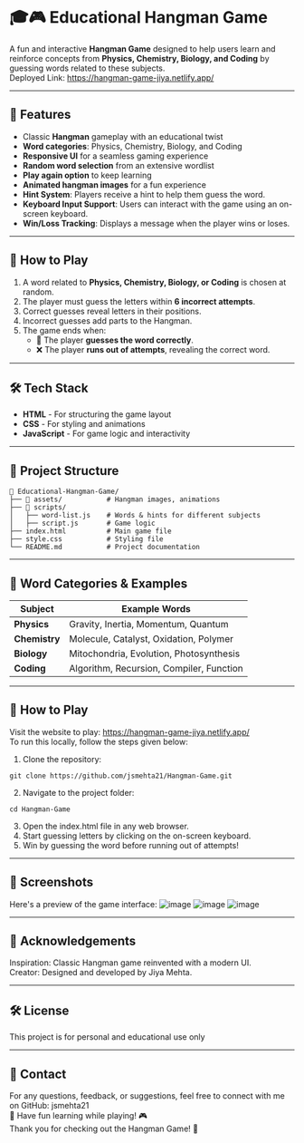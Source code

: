 # 🎓🎮 Educational Hangman Game
A fun and interactive **Hangman Game** designed to help users learn and reinforce concepts from **Physics, Chemistry, Biology, and Coding** by guessing words related to these subjects. <br>
Deployed Link: https://hangman-game-jiya.netlify.app/

---

## 🚀 Features
- Classic **Hangman** gameplay with an educational twist
- **Word categories**: Physics, Chemistry, Biology, and Coding
- **Responsive UI** for a seamless gaming experience
- **Random word selection** from an extensive wordlist
- **Play again option** to keep learning
- **Animated hangman images** for a fun experience
- **Hint System**: Players receive a hint to help them guess the word.
- **Keyboard Input Support**: Users can interact with the game using an on-screen keyboard.
- **Win/Loss Tracking**: Displays a message when the player wins or loses.

---

## 📌 How to Play
1. A word related to **Physics, Chemistry, Biology, or Coding** is chosen at random.
2. The player must guess the letters within **6 incorrect attempts**.
3. Correct guesses reveal letters in their positions.
4. Incorrect guesses add parts to the Hangman.
5. The game ends when:
   - 🎉 The player **guesses the word correctly**.
   - ❌ The player **runs out of attempts**, revealing the correct word.

---

## 🛠️ Tech Stack
- **HTML** - For structuring the game layout
- **CSS** - For styling and animations
- **JavaScript** - For game logic and interactivity

---

## 📂 Project Structure
```
📁 Educational-Hangman-Game/
├── 📁 assets/           # Hangman images, animations
├── 📁 scripts/
│   ├── word-list.js    # Words & hints for different subjects
│   ├── script.js       # Game logic
├── index.html          # Main game file
├── style.css           # Styling file
└── README.md           # Project documentation
```

---

## 📜 Word Categories & Examples

| Subject   | Example Words          |
|-----------|-----------------------|
| **Physics**  | Gravity, Inertia, Momentum, Quantum |
| **Chemistry** | Molecule, Catalyst, Oxidation, Polymer |
| **Biology**  | Mitochondria, Evolution, Photosynthesis |
| **Coding**   | Algorithm, Recursion, Compiler, Function |

---

## 🚀 How to Play
Visit the website to play: https://hangman-game-jiya.netlify.app/ <br>
To run this locally, follow the steps given below:
1. Clone the repository:
```plaintext
git clone https://github.com/jsmehta21/Hangman-Game.git
```
2. Navigate to the project folder:
```plaintext
cd Hangman-Game
```
3. Open the index.html file in any web browser.
4. Start guessing letters by clicking on the on-screen keyboard.
5. Win by guessing the word before running out of attempts!

---

## 📸 Screenshots
Here's a preview of the game interface:
![image](https://github.com/user-attachments/assets/02058ebf-08d1-4084-b75e-29c477f19a81)
![image](https://github.com/user-attachments/assets/8c3f6708-4036-4fef-831e-3213e0f77fba)
![image](https://github.com/user-attachments/assets/e4ca77f6-3bb3-4646-ad61-72dc635b67fb)

---

## 🙏 Acknowledgements
Inspiration: Classic Hangman game reinvented with a modern UI. <br>
Creator: Designed and developed by Jiya Mehta.

---

## 🛠 License
This project is for personal and educational use only

--- 

## 💌 Contact
For any questions, feedback, or suggestions, feel free to connect with me on GitHub: jsmehta21 <br>
🌟 Have fun learning while playing! 🎮 <br>
Thank you for checking out the Hangman Game! 🎉
